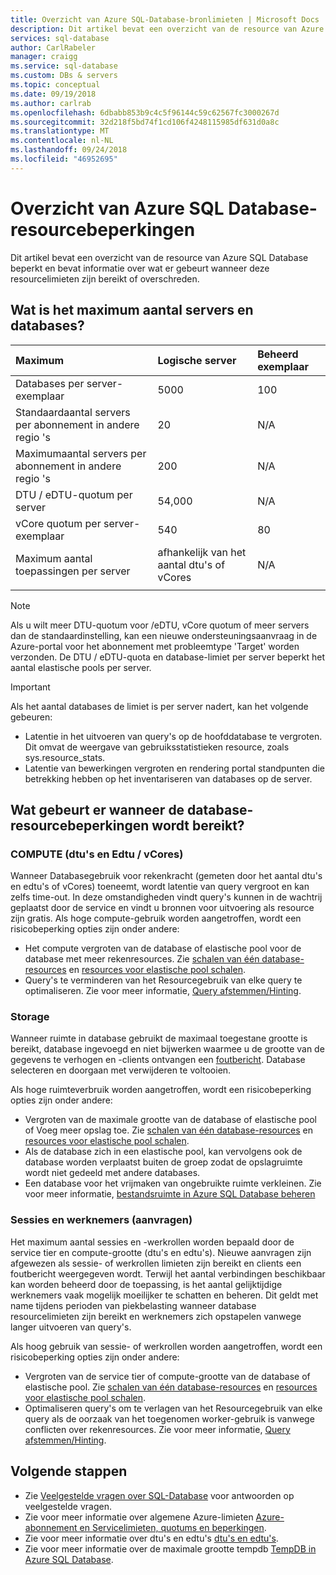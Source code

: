 ```yaml
---
title: Overzicht van Azure SQL-Database-bronlimieten | Microsoft Docs
description: Dit artikel bevat een overzicht van de resource van Azure SQL Database beperkt en bevat informatie over wat er gebeurt wanneer deze resourcelimieten zijn bereikt of overschreden.
services: sql-database
author: CarlRabeler
manager: craigg
ms.service: sql-database
ms.custom: DBs & servers
ms.topic: conceptual
ms.date: 09/19/2018
ms.author: carlrab
ms.openlocfilehash: 6dbabb853b9c4c5f96144c59c62567fc3000267d
ms.sourcegitcommit: 32d218f5bd74f1cd106f4248115985df631d0a8c
ms.translationtype: MT
ms.contentlocale: nl-NL
ms.lasthandoff: 09/24/2018
ms.locfileid: "46952695"
---
```

# <a name="overview-azure-sql-database-resource-limits"></a>Overzicht van Azure SQL Database-resourcebeperkingen 

Dit artikel bevat een overzicht van de resource van Azure SQL Database beperkt en bevat informatie over wat er gebeurt wanneer deze resourcelimieten zijn bereikt of overschreden.

## <a name="what-is-the-maximum-number-of-servers-and-databases"></a>Wat is het maximum aantal servers en databases?

| Maximum | Logische server | Beheerd exemplaar |
| :--- | :--- | :--- |
| Databases per server-exemplaar | 5000 | 100 |
| Standaardaantal servers per abonnement in andere regio 's | 20 | N/A |
| Maximumaantal servers per abonnement in andere regio 's | 200 | N/A | 
| DTU / eDTU-quotum per server | 54,000 | N/A |  
| vCore quotum per server-exemplaar | 540 | 80 |
| Maximum aantal toepassingen per server | afhankelijk van het aantal dtu's of vCores | N/A |
||||

> [!NOTE]
> Als u wilt meer DTU-quotum voor /eDTU, vCore quotum of meer servers dan de standaardinstelling, kan een nieuwe ondersteuningsaanvraag in de Azure-portal voor het abonnement met probleemtype 'Target' worden verzonden. De DTU / eDTU-quota en database-limiet per server beperkt het aantal elastische pools per server. 

> [!IMPORTANT]
> Als het aantal databases de limiet is per server nadert, kan het volgende gebeuren:
> - Latentie in het uitvoeren van query's op de hoofddatabase te vergroten.  Dit omvat de weergave van gebruiksstatistieken resource, zoals sys.resource_stats.
> - Latentie van bewerkingen vergroten en rendering portal standpunten die betrekking hebben op het inventariseren van databases op de server.

## <a name="what-happens-when-database-resource-limits-are-reached"></a>Wat gebeurt er wanneer de database-resourcebeperkingen wordt bereikt?

### <a name="compute-dtus-and-edtus--vcores"></a>COMPUTE (dtu's en Edtu / vCores)

Wanneer Databasegebruik voor rekenkracht (gemeten door het aantal dtu's en edtu's of vCores) toeneemt, wordt latentie van query vergroot en kan zelfs time-out. In deze omstandigheden vindt query's kunnen in de wachtrij geplaatst door de service en vindt u bronnen voor uitvoering als resource zijn gratis.
Als hoge compute-gebruik worden aangetroffen, wordt een risicobeperking opties zijn onder andere:

- Het compute vergroten van de database of elastische pool voor de database met meer rekenresources. Zie [schalen van één database-resources](sql-database-single-database-scale.md) en [resources voor elastische pool schalen](sql-database-elastic-pool-scale.md).
- Query's te verminderen van het Resourcegebruik van elke query te optimaliseren. Zie voor meer informatie, [Query afstemmen/Hinting](sql-database-performance-guidance.md#query-tuning-and-hinting).

### <a name="storage"></a>Storage

Wanneer ruimte in database gebruikt de maximaal toegestane grootte is bereikt, database ingevoegd en niet bijwerken waarmee u de grootte van de gegevens te verhogen en -clients ontvangen een [foutbericht](sql-database-develop-error-messages.md). Database selecteren en doorgaan met verwijderen te voltooien.

Als hoge ruimteverbruik worden aangetroffen, wordt een risicobeperking opties zijn onder andere:

- Vergroten van de maximale grootte van de database of elastische pool of Voeg meer opslag toe. Zie [schalen van één database-resources](sql-database-single-database-scale.md) en [resources voor elastische pool schalen](sql-database-elastic-pool-scale.md).
- Als de database zich in een elastische pool, kan vervolgens ook de database worden verplaatst buiten de groep zodat de opslagruimte wordt niet gedeeld met andere databases.
- Een database voor het vrijmaken van ongebruikte ruimte verkleinen. Zie voor meer informatie, [bestandsruimte in Azure SQL Database beheren](sql-database-file-space-management.md)

### <a name="sessions-and-workers-requests"></a>Sessies en werknemers (aanvragen) 

Het maximum aantal sessies en -werkrollen worden bepaald door de service tier en compute-grootte (dtu's en edtu's). Nieuwe aanvragen zijn afgewezen als sessie- of werkrollen limieten zijn bereikt en clients een foutbericht weergegeven wordt. Terwijl het aantal verbindingen beschikbaar kan worden beheerd door de toepassing, is het aantal gelijktijdige werknemers vaak mogelijk moeilijker te schatten en beheren. Dit geldt met name tijdens perioden van piekbelasting wanneer database resourcelimieten zijn bereikt en werknemers zich opstapelen vanwege langer uitvoeren van query's. 

Als hoog gebruik van sessie- of werkrollen worden aangetroffen, wordt een risicobeperking opties zijn onder andere:
- Vergroten van de service tier of compute-grootte van de database of elastische pool. Zie [schalen van één database-resources](sql-database-single-database-scale.md) en [resources voor elastische pool schalen](sql-database-elastic-pool-scale.md).
- Optimaliseren query's om te verlagen van het Resourcegebruik van elke query als de oorzaak van het toegenomen worker-gebruik is vanwege conflicten over rekenresources. Zie voor meer informatie, [Query afstemmen/Hinting](sql-database-performance-guidance.md#query-tuning-and-hinting).

## <a name="next-steps"></a>Volgende stappen

- Zie [Veelgestelde vragen over SQL-Database](sql-database-faq.md) voor antwoorden op veelgestelde vragen.
- Zie voor meer informatie over algemene Azure-limieten [Azure-abonnement en Servicelimieten, quotums en beperkingen](../azure-subscription-service-limits.md).
- Zie voor meer informatie over dtu's en edtu's [dtu's en edtu's](sql-database-service-tiers.md#what-are-database-transaction-units-dtus).
- Zie voor meer informatie over de maximale grootte tempdb [TempDB in Azure SQL Database](https://docs.microsoft.com/sql/relational-databases/databases/tempdb-database#tempdb-database-in-sql-database).
